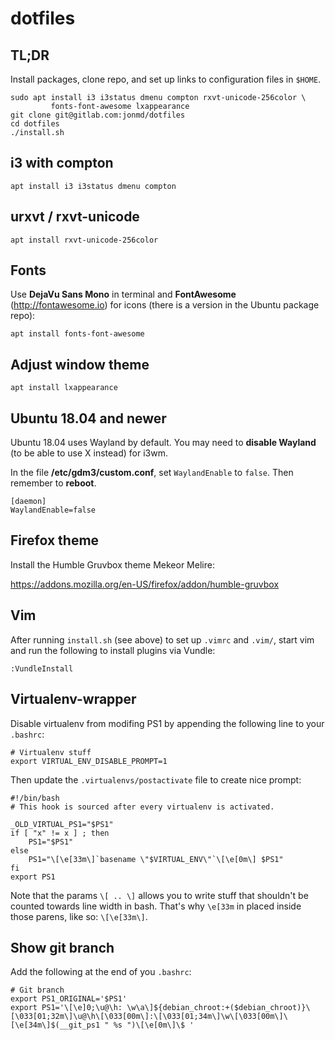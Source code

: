 # dotfiles

## TL;DR

Install packages, clone repo, and set up links to configuration files in `$HOME`.

```
sudo apt install i3 i3status dmenu compton rxvt-unicode-256color \
         fonts-font-awesome lxappearance
git clone git@gitlab.com:jonmd/dotfiles
cd dotfiles
./install.sh
```

## i3 with compton

```
apt install i3 i3status dmenu compton
```

## urxvt / rxvt-unicode

```
apt install rxvt-unicode-256color
```

## Fonts

Use **DejaVu Sans Mono** in terminal and **FontAwesome** (http://fontawesome.io) for
icons (there is a version in the Ubuntu package repo):

```
apt install fonts-font-awesome
```

## Adjust window theme

```
apt install lxappearance
```

## Ubuntu 18.04 and newer

Ubuntu 18.04 uses Wayland by default. You may need to **disable Wayland** (to be able
to use X instead) for i3wm.

In the file **/etc/gdm3/custom.conf**, set `WaylandEnable` to `false`. Then remember
to **reboot**.

```
[daemon]
WaylandEnable=false
```

## Firefox theme

Install the Humble Gruvbox theme Mekeor Melire:

https://addons.mozilla.org/en-US/firefox/addon/humble-gruvbox

## Vim

After running `install.sh` (see above) to set up `.vimrc` and `.vim/`, start
vim and run the following to install plugins via Vundle:

```
:VundleInstall
```

## Virtualenv-wrapper

Disable virtualenv from modifing PS1 by appending the following line to your `.bashrc`:

```
# Virtualenv stuff
export VIRTUAL_ENV_DISABLE_PROMPT=1
```

Then update the `.virtualenvs/postactivate` file to create nice prompt:

```
#!/bin/bash
# This hook is sourced after every virtualenv is activated.

_OLD_VIRTUAL_PS1="$PS1"
if [ "x" != x ] ; then
    PS1="$PS1"
else
    PS1="\[\e[33m\]`basename \"$VIRTUAL_ENV\"`\[\e[0m\] $PS1"
fi
export PS1
```

Note that the params `\[ .. \]` allows you to write stuff that shouldn't be counted
towards line width in bash. That's why `\e[33m` in placed inside those parens, like so:
`\[\e[33m\]`.

## Show git branch

Add the following at the end of you `.bashrc`:

```
# Git branch
export PS1_ORIGINAL='$PS1'
export PS1='\[\e]0;\u@\h: \w\a\]${debian_chroot:+($debian_chroot)}\[\033[01;32m\]\u@\h\[\033[00m\]:\[\033[01;34m\]\w\[\033[00m\]\[\e[34m\]$(__git_ps1 " %s ")\[\e[0m\]\$ '
```
